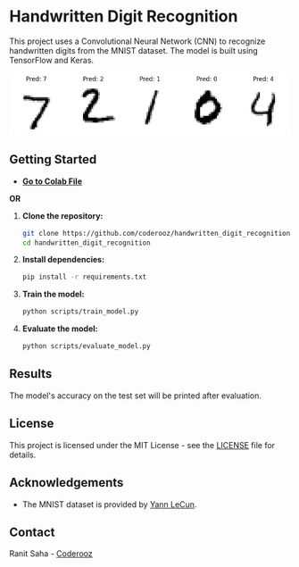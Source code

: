 # Handwritten Digit Recognition

 This project uses a Convolutional Neural Network (CNN) to recognize handwritten digits from the MNIST dataset. The model is built using TensorFlow and Keras.

![Project Image](data/output.png) 

## Getting Started
- [**Go to Colab File**](https://colab.research.google.com/drive/1_SvtJXKzthEkmM8zQCC-KI_cpm6SCsyW?usp=sharing)
  
**OR**

 1. **Clone the repository:**
    ```bash
    git clone https://github.com/coderooz/handwritten_digit_recognition.git
    cd handwritten_digit_recognition
    ```

 2. **Install dependencies:**
    ```bash
    pip install -r requirements.txt
    ```

 3. **Train the model:**
    ```bash
    python scripts/train_model.py
    ```

 4. **Evaluate the model:**
    ```bash
    python scripts/evaluate_model.py
    ```

 ## Results

 The model's accuracy on the test set will be printed after evaluation.

 ## License

 This project is licensed under the MIT License - see the [LICENSE](LICENSE) file for details.

 ## Acknowledgements

 - The MNIST dataset is provided by [Yann LeCun](http://yann.lecun.com/exdb/mnist/).

 ## Contact
  Ranit Saha - [Coderooz](https://github.com/coderooz)

